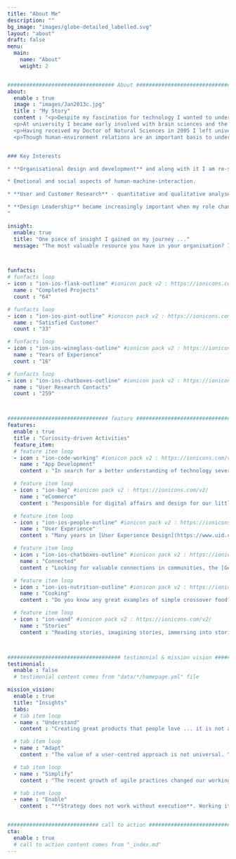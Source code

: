 ```yaml
---
title: "About Me"
description: ""
bg_image: "images/globe-detailed_labelled.svg"
layout: "about"
draft: false
menu:
  main:
    name: "About"
    weight: 2


################################## About #####################################
about:
  enable : true
  image : "images/Jan2013c.jpg"
  title : "My Story"
  content : "<p>Despite my fascination for technology I wanted to understand people what drives people and went to study Psychology. Three topics enthralled me the most: the biological basis of the human mind, the research methods we can use to gain insight about humans, and how our environment interacts with us and we with it.</p>
  <p>At university I became early involved with brain sciences and the electro-physiological and imaging research. Exploring the human mind with high-end technological equipment. I stayed at university after receiving my diploma. For the fun of curiosity.</p>
  <p>Having received my Doctor of Natural Sciences in 2005 I left university and went into user experience. Another way of linking my interests and studying humans interacting with technology, trying to improve the relationship, striving for an equal access to latest technologies for everyone. For 16 years now I support dozens of clients and a growing community of friends with research, conceptual design, and prototyping.</p>
  <p>Though human-environment relations are an important basis to understand user experience, too, it became increasingly important in the last few years. By now it is not only the interaction between people and technology. People, how they collaborate, and interact in organisations move more and more into my focus. How do organisations shape, limit or free the potential of people? I do not think we will ever fully understand it. But we are making progress.</p>


### Key Interests

* **Organisational design and development** and along with it I am re-strengthening my connection to my psychology background through behavioural design. Change starts with people.

* Emotional and social aspects of human-machine-interaction.

* **User and Customer Research** - quantitative and qualitative analyses and the underlying [operations (Research Ops)](https://researchops.community/).

* **Design Leadership** became increasingly important when my role changed over the years.
"

insight:
  enable: true
  title: "One piece of insight I gained on my journey ..."
  message: "The most valuable resource you have in your organisation? It is not time. And it is not money. ... It is attention."



funfacts:
# funfacts loop
- icon : "ion-ios-flask-outline" #ionicon pack v2 : https://ionicons.com/v2/
  name : "Completed Projects"
  count : "64"

# funfacts loop
- icon : "ion-ios-pint-outline" #ionicon pack v2 : https://ionicons.com/v2/
  name : "Satisfied Customer"
  count : "33"

# funfacts loop
- icon : "ion-ios-wineglass-outline" #ionicon pack v2 : https://ionicons.com/v2/
  name : "Years of Experience"
  count : "16"

# funfacts loop
- icon : "ion-ios-chatboxes-outline" #ionicon pack v2 : https://ionicons.com/v2/
  name : "User Research Contacts"
  count : "259"



################################ feature #####################################
features:
  enable : true
  title : "Curiosity-driven Activities"
  feature_item:
  # feature item loop
  - icon : "ion-code-working" #ionicon pack v2 : https://ionicons.com/v2/
    name : "App Development"
    content : "In search for a better understanding of technology several projects keep me busy using [R](https://www.r-project.org) and [.NET Blazor](https://dotnet.microsoft.com/apps/aspnet/web-apps/blazor)."

  # feature item loop
  - icon : "ion-bag" #ionicon pack v2 : https://ionicons.com/v2/
    name : "eCommerce"
    content : "Responsible for digital affairs and design for our little family business at [Ankes Keksgenuss](https://keksgenuss.de).<br/> &nbsp;"

  # feature item loop
  - icon : "ion-ios-people-outline" #ionicon pack v2 : https://ionicons.com/v2/
    name : "User Experience"
    content : "Many years in [User Experience Design](https://www.uid.com) as designer and researcher, as project and team lead and as consultant for higher product success."

  # feature item loop
  - icon : "ion-ios-chatboxes-outline" #ionicon pack v2 : https://ionicons.com/v2/
    name : "Connected"
    content : "Looking for valuable connections in communities, the [German UPA chapter](https://www.germanupa.de/), conferences and talks."

  # feature item loop
  - icon : "ion-ios-nutrition-outline" #ionicon pack v2 : https://ionicons.com/v2/
    name : "Cooking"
    content : "Do you know any great examples of simple crossover food? Let me know."

  # feature item loop
  - icon : "ion-wand" #ionicon pack v2 : https://ionicons.com/v2/
    name : "Stories"
    content : "Reading stories, imagining stories, immersing into stories."



#################################### testimonial & mission vision #######################################
testimonial:
  enable : false
  # testimonial content comes from "data/*/homepage.yml" file

mission_vision:
  enable : true
  title: "Insights"
  tabs:
  # tab item loop
  - name : "Understand"
    content : "Creating great products that people love ... it is not a simple task and it can only succeed by changing some of our ways. When friends of mine advocate design-driven organisations, agile organisation, or innovation-driven organisation, I tend to ask: 'what is the problem we are trying to solve?' Because **a goal is tool**. Not a solution. Which is why we should never stop asking ourselves who we are and where our path can lead to a brighter future."

  # tab item loop
  - name : "Adapt"
    content : "The value of a user-centred approach is not universal. You can use it to follow a diverse number of goals. I am always eager to find out what works and for whom. What are your best goals to pursue? What do we have to do to implement UX so that you can pursue these goals in the most efficient way? How can we inspire people and fill others with enthusiasm about user-centred practices? These are the questions that drive me in my projects. Never stop looking for answers."

  # tab item loop
  - name : "Simplify"
    content : "The recent growth of agile practices changed our working world in many ways and opens so many opportunities. But we have not found our new balance, yet. The continuous cycle of inspection, adaptation, and learning bears the risk of overload. It is of paramount importance that we find our way to new routines that embrace change as part of the routine. Many ideas appear great on a strategic level but turn out to be unnecessarily complex when we put them on an operational level. Strive for simplicity and be aware that **simplicity lies in the details**."

  # tab item loop
  - name : "Enable"
    content : "**Strategy does not work without execution**. Working it all out from the top is meaningless micromanagement though. Provide information, offer impulses, discover risks, support, but most of all: find ways that allow execution to see the consequences of their decisions fast. Create a system that allows co-workers to grow and develop ways to set their own goals that fit the organisation's strategy."


############################# call to action #################################
cta:
  enable : true
  # call to action content comes from "_index.md"
---
```


